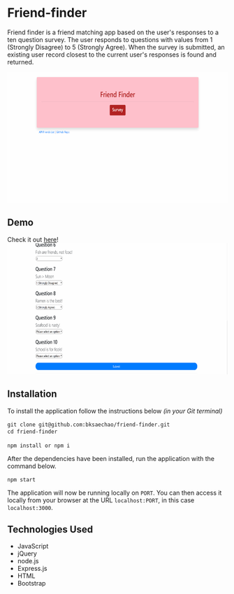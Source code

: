 # Friend-finder

Friend finder is a friend matching app based on the user's responses to a ten question survey. The user responds to questions with values from 1 (Strongly Disagree) to 5 (Strongly Agree). When the survey is submitted, an existing user record closest to the current user's responses is found and returned.

<img src="app/public/assets/images/friendFinder.gif" alt="ffGif" height="300" width="600">

## Demo
	
Check it out [here](https://dashboard.heroku.com/apps/serene-castle-23522)!
<br>
<img src="app/public/assets/images/friendMatch.gif" alt="matchGif" height="300" width="600">
## Installation

To install the application follow the instructions below *(in your Git terminal)*

	git clone git@github.com:bksaechao/friend-finder.git
	cd friend-finder

	npm install or npm i
	
After the dependencies have been installed, run the application with the command below.

	npm start
	
The application will now be running locally on `PORT`. You can then access it locally from your browser at the URL `localhost:PORT`, in this case `localhost:3000`.

## Technologies Used

- JavaScript
- jQuery
- node.js
- Express.js
- HTML
- Bootstrap
